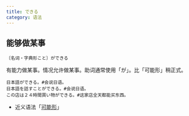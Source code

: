 ```yaml
---
title: できる
category: 语法
---
```


## 能够做某事

`〔名词・字典形こと〕ができる`

有能力做某事。情况允许做某事。助词通常使用「が」。比「可能形」稍正式。

```example
日本語ができる。#会说日语。
日本語を話すことができる。#会说日语。
この店は２４時間買い物ができる。#这家店全天都能买东西。
```

- 近义语法「[可能形](../kenengxing)」
